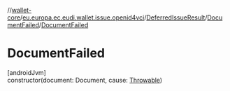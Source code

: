 //[wallet-core](../../../../index.md)/[eu.europa.ec.eudi.wallet.issue.openid4vci](../../index.md)/[DeferredIssueResult](../index.md)/[DocumentFailed](index.md)/[DocumentFailed](-document-failed.md)

# DocumentFailed

[androidJvm]\
constructor(document: Document,
cause: [Throwable](https://kotlinlang.org/api/latest/jvm/stdlib/kotlin/-throwable/index.html))
